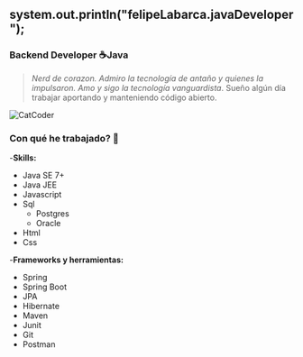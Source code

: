 
## system.out.println("felipeLabarca.javaDeveloper");

### Backend Developer ☕Java

>*Nerd de corazon. Admiro la tecnología de antaño y quienes la impulsaron. Amo y sigo la tecnología vanguardista*.
> Sueño algún día trabajar aportando y manteniendo código abierto.

![CatCoder](https://c.tenor.com/_UYphwC-hZ0AAAAM/cat-keyboard.gif)

### Con qué he trabajado? 🤔

-**Skills:** 
  - Java SE 7+ 
  - Java JEE 
  - Javascript 
  - Sql 
    - Postgres
    - Oracle
  - Html 
  - Css
  
-**Frameworks y herramientas:** 
  - Spring 
  - Spring Boot 
  - JPA
  - Hibernate 
  - Maven 
  - Junit 
  - Git 
  - Postman 
  


